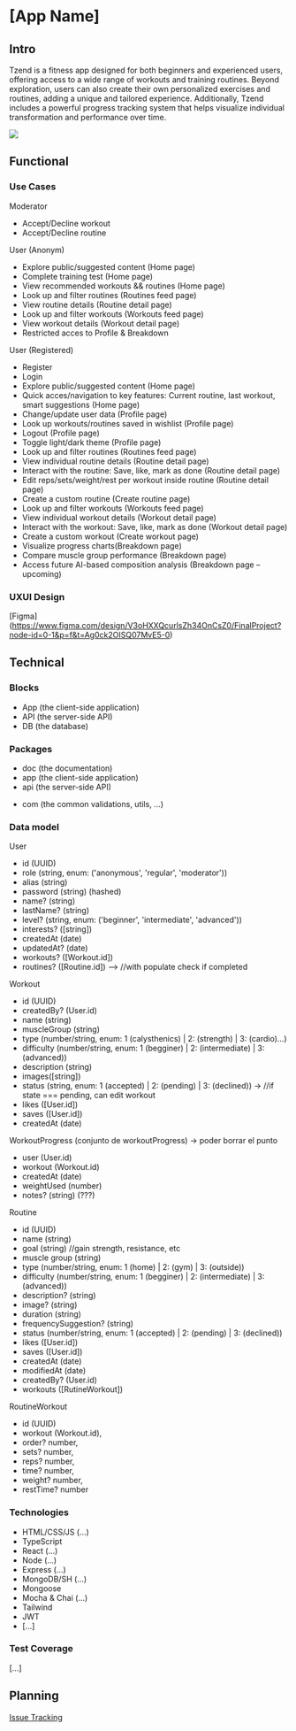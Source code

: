 # [App Name]

## Intro

Tzend is a fitness app designed for both beginners and experienced users, offering access to a wide range of workouts and training routines. Beyond exploration, users can also create their own personalized exercises and routines, adding a unique and tailored experience. Additionally, Tzend includes a powerful progress tracking system that helps visualize individual transformation and performance over time.


![](https://media.giphy.com/media/v1.Y2lkPTc5MGI3NjExb3Btd2d4czU4aXdjdGFhb3F6OXF4ZWd2N3lubTJrMzBzYjVlZXRiciZlcD12MV9naWZzX3NlYXJjaCZjdD1n/3orieKRjkyDUti23sY/giphy.gif)

## Functional

### Use Cases

Moderator
- Accept/Decline workout
- Accept/Decline routine

User (Anonym)
- Explore public/suggested content (Home page)
- Complete training test (Home page)
- View recommended workouts && routines (Home page)
- Look up and filter routines (Routines feed page)
- View routine details (Routine detail page)
- Look up and filter workouts (Workouts feed page)
- View workout details (Workout detail page)
- Restricted acces to Profile & Breakdown 

User (Registered)
- Register 
- Login
- Explore public/suggested content (Home page)
- Quick acces/navigation to key features: Current routine, last workout, smart suggestions (Home page)
- Change/update user data (Profile page)
- Look up workouts/routines saved in wishlist (Profile page)
- Logout (Profile page)
- Toggle light/dark theme (Profile page)
- Look up and filter routines (Routines feed page)
- View individual routine details (Routine detail page)
- Interact with the routine: Save, like, mark as done (Routine detail page)
- Edit reps/sets/weight/rest per workout inside routine (Routine detail page)
- Create a custom routine (Create routine page)
- Look up and filter workouts (Workouts feed page)
- View individual workout details (Workout detail page)
- Interact with the workout: Save, like, mark as done (Workout detail page)
- Create a custom workout (Create workout page)
- Visualize progress charts(Breakdown page)
- Compare muscle group performance (Breakdown page)
- Access future AI-based composition analysis (Breakdown page – upcoming)


### UXUI Design 

[Figma] (https://www.figma.com/design/V3oHXXQcurlsZh34OnCsZ0/FinalProject?node-id=0-1&p=f&t=Ag0ck2OISQ07MvE5-0)

## Technical

### Blocks

- App (the client-side application)
- API (the server-side API)
- DB (the database)

### Packages

- doc (the documentation)
- app (the client-side application)
- api (the server-side API)
<!-- - dat (the data model and driver) -->
- com (the common validations, utils, ...)


### Data model

User 
  - id (UUID)
  - role (string, enum: ('anonymous', 'regular', 'moderator'))
  - alias (string)
  - password  (string) (hashed)
  - name? (string)
  - lastName? (string)
  - level? (string, enum: ('beginner', 'intermediate', 'advanced'))
  - interests? ([string])
  - createdAt (date)
  - updatedAt? (date)
  - workouts? ([Workout.id])
  - routines? ([Routine.id]) --> //with populate check if completed


<!-- · PHYSICAL DATA (FUTURE INTEGRATION)
- userId (User.id)
- Gender (string, enum: 1 (male) | 2 (female) | 3 (other))
- Height (number)
- weight (number)
- Skin folds ([number])
- createdAt (date) -->


Workout
- id (UUID)
- createdBy? (User.id)
- name (string)
- muscleGroup (string)
- type (number/string, enum: 1 (calysthenics) | 2: (strength) | 3: (cardio)...)
- difficulty (number/string, enum: 1 (begginer) | 2: (intermediate) | 3: (advanced))
- description (string)
- images([string])
- status (string, enum: 1 (accepted) | 2: (pending) | 3: (declined)) -> //if state === pending, can edit workout
- likes ([User.id])
- saves ([User.id])
- createdAt (date)


WorkoutProgress (conjunto de workoutProgress) -> poder borrar el punto
  - user (User.id)
  - workout (Workout.id) 
  - createdAt (date)
  - weightUsed (number)
  - notes? (string) (???)


Routine
- id (UUID)
- name (string)
- goal (string) //gain strength, resistance, etc
- muscle group (string)
- type (number/string, enum: 1 (home) | 2: (gym) | 3: (outside))
- difficulty (number/string, enum: 1 (begginer) | 2: (intermediate) | 3: (advanced))
- description? (string)
- image? (string)
- duration (string)
- frequencySuggestion? (string)
- status (number/string, enum: 1 (accepted) | 2: (pending) | 3: (declined))
- likes ([User.id])
- saves ([User.id])
- createdAt (date)
- modifiedAt (date)
- createdBy? (User.id)
- workouts ([RutineWorkout])

RoutineWorkout 
- id (UUID)
- workout (Workout.id),
- order? number,
- sets? number,
- reps? number,
- time? number,
- weight? number,
- restTime? number


### Technologies

- HTML/CSS/JS (...)
- TypeScript
- React (...)
- Node (...)
- Express (...)
- MongoDB/SH (...)
- Mongoose
- Mocha & Chai (...)
- Tailwind
- JWT 
- [...]

### Test Coverage

[...]

## Planning

[Issue Tracking](https://github.com/b00tc4mp/isdi-bootcamp-202501/issues/70)